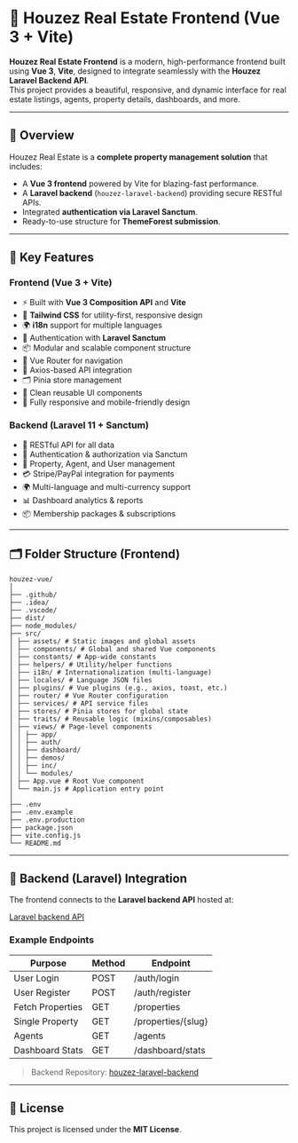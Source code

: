 # 🏡 Houzez Real Estate Frontend (Vue 3 + Vite)

**Houzez Real Estate Frontend** is a modern, high-performance frontend built using **Vue 3**, **Vite**, designed to integrate seamlessly with the **Houzez Laravel Backend API**.  
This project provides a beautiful, responsive, and dynamic interface for real estate listings, agents, property details, dashboards, and more.

---

## 🚀 Overview

Houzez Real Estate is a **complete property management solution** that includes:
- A **Vue 3 frontend** powered by Vite for blazing-fast performance.
- A **Laravel backend** (`houzez-laravel-backend`) providing secure RESTful APIs.
- Integrated **authentication via Laravel Sanctum**.
- Ready-to-use structure for **ThemeForest submission**.

---

## 🧩 Key Features

### Frontend (Vue 3 + Vite)
- ⚡️ Built with **Vue 3 Composition API** and **Vite**
- 🎨 **Tailwind CSS** for utility-first, responsive design
- 🌍 **i18n** support for multiple languages
- 🔐 Authentication with **Laravel Sanctum**
- 📦 Modular and scalable component structure
- 🧭 Vue Router for navigation
- 📡 Axios-based API integration
- 🗂️ Pinia store management
- 💬 Clean reusable UI components
- 📱 Fully responsive and mobile-friendly design

### Backend (Laravel 11 + Sanctum)
- 🧠 RESTful API for all data
- 🔐 Authentication & authorization via Sanctum
- 🏡 Property, Agent, and User management
- 💳 Stripe/PayPal integration for payments
- 🌍 Multi-language and multi-currency support
- 📊 Dashboard analytics & reports
- 📦 Membership packages & subscriptions

---

## 🗂️ Folder Structure (Frontend)
```
houzez-vue/
│
├── .github/
├── .idea/
├── .vscode/
├── dist/
├── node_modules/
├── src/
│ ├── assets/ # Static images and global assets
│ ├── components/ # Global and shared Vue components
│ ├── constants/ # App-wide constants
│ ├── helpers/ # Utility/helper functions
│ ├── i18n/ # Internationalization (multi-language)
│ ├── locales/ # Language JSON files
│ ├── plugins/ # Vue plugins (e.g., axios, toast, etc.)
│ ├── router/ # Vue Router configuration
│ ├── services/ # API service files
│ ├── stores/ # Pinia stores for global state
│ ├── traits/ # Reusable logic (mixins/composables)
│ ├── views/ # Page-level components
│ │ ├── app/
│ │ ├── auth/
│ │ ├── dashboard/
│ │ ├── demos/
│ │ ├── inc/
│ │ └── modules/
│ ├── App.vue # Root Vue component
│ └── main.js # Application entry point
│
├── .env
├── .env.example
├── .env.production
├── package.json
├── vite.config.js
└── README.md
```


---

## 🧾 Backend (Laravel) Integration

The frontend connects to the **Laravel backend API** hosted at:

[Laravel backend API](https://api.yourdomain.com/api/v1)


### Example Endpoints
| Purpose | Method | Endpoint |
|----------|---------|-----------|
| User Login | POST | /auth/login |
| User Register | POST | /auth/register |
| Fetch Properties | GET | /properties |
| Single Property | GET | /properties/{slug} |
| Agents | GET | /agents |
| Dashboard Stats | GET | /dashboard/stats |

> Backend Repository: [houzez-laravel-backend](https://github.com/your-username/houzez-laravel-backend)

---

## 📄 License
This project is licensed under the **MIT License**.